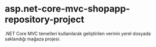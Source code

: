 # asp.net-core-mvc-shopapp-repository-project
.NET Core MVC temelleri kullanılarak geliştirilen verinin yerel dosyada saklandığı mağaza projesi. 
